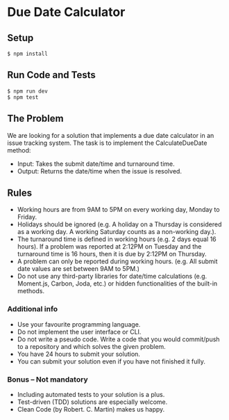# Due Date Calculator

## Setup

```
$ npm install
```

## Run Code and Tests

```
$ npm run dev
$ npm test
```

## The Problem

We are looking for a solution that implements a due date calculator in an issue tracking
system. The task is to implement the CalculateDueDate method:

- Input: Takes the submit date/time and turnaround time.
- Output: Returns the date/time when the issue is resolved.

## Rules

- Working hours are from 9AM to 5PM on every working day, Monday to Friday.
- Holidays should be ignored (e.g. A holiday on a Thursday is considered as a
  working day. A working Saturday counts as a non-working day.).
- The turnaround time is defined in working hours (e.g. 2 days equal 16 hours).
  If a problem was reported at 2:12PM on Tuesday and the turnaround time is
  16 hours, then it is due by 2:12PM on Thursday.
- A problem can only be reported during working hours. (e.g. All submit date
  values are set between 9AM to 5PM.)
- Do not use any third-party libraries for date/time calculations (e.g. Moment.js,
  Carbon, Joda, etc.) or hidden functionalities of the built-in methods.

### Additional info

- Use your favourite programming language.
- Do not implement the user interface or CLI.
- Do not write a pseudo code. Write a code that you would commit/push to a repository and which solves the given problem.
- You have 24 hours to submit your solution.
- You can submit your solution even if you have not finished it fully.

### Bonus – Not mandatory

- Including automated tests to your solution is a plus.
- Test-driven (TDD) solutions are especially welcome.
- Clean Code (by Robert. C. Martin) makes us happy.

